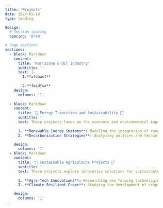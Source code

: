 ```yaml
---
title: 'Projects'
date: 2024-05-19
type: landing

design:
  # Section spacing
  spacing: '6rem'

# Page sections
sections:
  - block: Markdown
    content:
      title: 'Hurricane & Oil Industry'
      subtitle: ''
      text: |-
        1.**afdaasf**
    
        2.**fasdfsa**
    design:
      columns: '1'
    
  - block: Markdown
    content:
      title: '🔋 Energy Transition and Sustainability 🔋'
      subtitle: ''
      text: These projects focus on the economic and environmental impacts of the global energy transition:
      
      1. **Renewable Energy Systems**: Modeling the integration of renewable energy into national grids and its effects on energy markets.
      2. **Decarbonization Strategies**: Analyzing policies and technologies that facilitate the transition to a low-carbon economy.

    design:
      columns: '1'
  - block: Markdown
    content:
      title: '🌱 Sustainable Agriculture Projects 🌱'
      subtitle: ''
      text: These projects explore innovative solutions for sustainable agriculture:
      
      1. **Agri-Tech Innovations**: Researching new farming technologies that enhance productivity while reducing environmental impacts.
      2. **Climate Resilient Crops**: Studying the development of crops that can withstand climate variability and extreme weather events.

    design:
      columns: '1'
---
```



